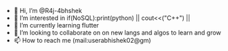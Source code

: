 - 👋 Hi, I’m @R4j-4bhshek
- 👀 I’m interested in if(NoSQL):print(python) || cout<<("C++") ||
- 🌱 I’m currently learning flutter
- 💞️ I’m looking to collaborate on on new langs and algos to learn and grow
- 📫 How to reach me (mail:userabhishek02@gm)

<!---
R4j-4bhshek/R4j-4bhshek is a ✨ special ✨ repository because its `README.md` (this file) appears on your GitHub profile.
You can click the Preview link to take a look at your changes.
--->
